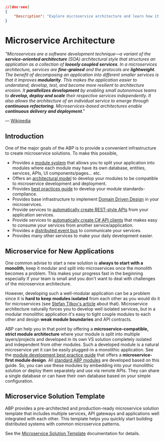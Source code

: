 ```json
//[doc-seo]
{
    "Description": "Explore microservice architecture and learn how it enhances modularity, scalability, and continuous delivery for efficient application development."
}
```

# Microservice Architecture

*"Microservices are a software development technique—a variant of the **service-oriented architecture** (SOA) architectural style that structures an application as a collection of **loosely coupled services**. In a microservices architecture, services are **fine-grained** and the protocols are **lightweight**. The benefit of decomposing an application into different smaller services is that it improves **modularity**. This makes the application easier to understand, develop, test, and become more resilient to architecture erosion. It **parallelizes development** by enabling small autonomous teams to **develop, deploy and scale** their respective services independently. It also allows the architecture of an individual service to emerge through **continuous refactoring**. Microservices-based architectures enable **continuous delivery and deployment**."*

— [Wikipedia](https://en.wikipedia.org/wiki/Microservices)

## Introduction

One of the major goals of the ABP is to provide a convenient infrastructure to create microservice solutions. To make this possible,

* Provides a [module system](../modularity/basics.md) that allows you to split your application into modules where each module may have its own database, entities, services, APIs, UI components/pages... etc.
* Offers an [architectural model](../best-practices/module-architecture.md) to develop your modules to be compatible to microservice development and deployment.
* Provides [best practices guide](../best-practices) to develop your module standards-compliance.
* Provides base infrastructure to implement [Domain Driven Design](../domain-driven-design) in your microservices.
* Provide services to [automatically create REST-style APIs](../../api-development/auto-controllers.md) from your application services.
* Provide services to [automatically create C# API clients](../../api-development/dynamic-csharp-clients.md) that makes easy to consume your services from another service/application.
* Provides a [distributed event bus](../../infrastructure/event-bus) to communicate your services.
* Provides many other services to make your daily development easier.

## Microservice for New Applications

One common advise to start a new solution is **always to start with a monolith**, keep it modular and split into microservices once the monolith becomes a problem. This makes your progress fast in the beginning especially if your team is small and you don't want to deal with challenges of the microservice architecture. 

However, developing such a well-modular application can be a problem since it is **hard to keep modules isolated** from each other as you would do it for microservices (see [Stefan Tilkov's article](https://martinfowler.com/articles/dont-start-monolith.html) about that). Microservice architecture naturally forces you to develop well isolated services, but in a modular monolithic application it's easy to tight couple modules to each other and design **weak module boundaries** and API contracts.

ABP can help you in that point by offering a **microservice-compatible, strict module architecture** where your module is split into multiple layers/projects and developed in its own VS solution completely isolated and independent from other modules. Such a developed module is a natural microservice yet it can be easily plugged-in a monolithic application. See the [module development best practice guide](../best-practices) that offers a **microservice-first module design**. All [standard ABP modules](https://github.com/abpframework/abp/tree/master/modules) are developed based on this guide. So, you can use these modules by embedding into your monolithic solution or deploy them separately and use via remote APIs. They can share a single database or can have their own database based on your simple configuration.

## Microservice Solution Template

ABP provides a pre-architected and production-ready microservice solution template that includes multiple services, API gateways and applications well integrated with each other. This template helps you quickly start building distributed systems with common microservice patterns.

See the [Microservice Solution Template](../../../solution-templates/microservice/index.md) documentation for details.
